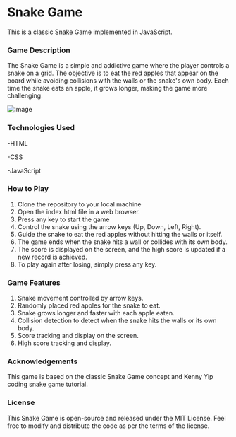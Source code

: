 # Snake Game
This is a classic Snake Game implemented in JavaScript.

### Game Description
The Snake Game is a simple and addictive game where the player controls a snake on a grid. The objective is to eat the red apples that appear on the board while avoiding collisions with the walls or the snake's own body. Each time the snake eats an apple, it grows longer, making the game more challenging.

![image](https://github.com/Abdoou213/Snake-Game/assets/78567980/a3dcbc00-d6e8-41e0-a6c8-f508c212917d)

### Technologies Used
-HTML

-CSS

-JavaScript

### How to Play
1. Clone the repository to your local machine
2. Open the index.html file in a web browser.
3. Press any key to start the game
4. Control the snake using the arrow keys (Up, Down, Left, Right).
5. Guide the snake to eat the red apples without hitting the walls or itself.
6. The game ends when the snake hits a wall or collides with its own body.
7. The score is displayed on the screen, and the high score is updated if a new record is achieved.
8. To play again after losing, simply press any key.

### Game Features
1. Snake movement controlled by arrow keys.
2. Randomly placed red apples for the snake to eat.
3. Snake grows longer and faster with each apple eaten.
4. Collision detection to detect when the snake hits the walls or its own body.
5. Score tracking and display on the screen.
6. High score tracking and display.


### Acknowledgements
This game is based on the classic Snake Game concept and Kenny Yip coding snake game tutorial.

### License
  This Snake Game is open-source and released under the MIT License. Feel free to modify and distribute the code as per the terms of the license.

